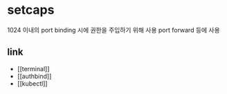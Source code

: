 # setcaps

1024 이내의 port binding 시에 권한을 주입하기 위해 사용
port forward 등에 사용

## link
- [[terminal]]
- [[authbind]]
- [[kubectl]]

